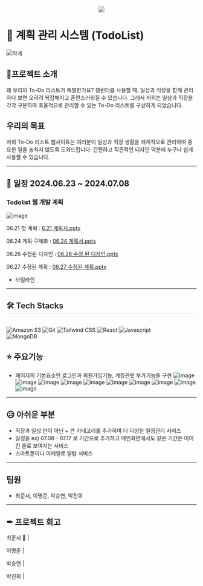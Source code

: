 <div align= "center">
    <img src="https://capsule-render.vercel.app/api?type=waving&color=000000&height=120&text=TodoList&animation=fadeIn&fontColor=ffffff&fontSize=70" />
</div>

    

    
    
# 📝 계획 관리 시스템 (TodoList)

![작게](https://github.com/myqkq111/todo-project-backend/assets/169429248/9eae1bd4-9fe3-4cdd-9fc8-95e800ed50da)


## 🚀프로젝트 소개

왜 우리의 To-Do 리스트가 특별한가요?
캘린더를 사용할 때, 일상과 직장을 함께 관리하다 보면 오히려 복잡해지고 혼란스러워질 수 있습니다. 그래서 저희는 일상과 직장을 각각 구분하여 효율적으로 관리할 수 있는 To-Do 리스트를 구상하게 되었습니다.

## 우리의 목표

저희 To-Do 리스트 웹사이트는 여러분이 일상과 직장 생활을 체계적으로 관리하여 중요한 일을 놓치지 않도록 도와드립니다. 간편하고 직관적인 디자인 덕분에 누구나 쉽게 사용할 수 있습니다.


----
## 📅 일정 2024.06.23 ~ 2024.07.08

### Todolist 웹 개발 계획
![image](https://github.com/myqkq111/todo-project-backend/assets/169429248/51269e1b-d8d6-439b-a589-295e92bc4a9c)

06.21 첫 계획 : [6.21 계획서.pptx](https://github.com/user-attachments/files/16140742/6.21.pptx)

06.24 계획 구체화 : [06.24 계획서.pptx](https://github.com/user-attachments/files/16140820/06.24.pptx)

06.26 수정된 디자인 : [06.26 수정 된 디자인.pptx](https://github.com/user-attachments/files/16157512/06.26.pptx)

06.27 수정된 계획 : [06.27 수정된 계획.pptx](https://github.com/user-attachments/files/16157807/06.27.pptx)

+ 타임라인

----
<h2 style="border-bottom: 1px solid #d8dee4; color: #282d33;">🛠️ Tech Stacks</h2>
<br>
<div style="text-align: left;">
  <img src="https://img.shields.io/badge/Amazon S3-569A31?style=for-the-badge&logo=Amazon S3&logoColor=white" alt="Amazon S3">
  <img src="https://img.shields.io/badge/Git-F05032?style=for-the-badge&logo=Git&logoColor=white" alt="Git">
  <img src="https://img.shields.io/badge/Tailwind CSS-06B6D4?style=for-the-badge&logo=Tailwind CSS&logoColor=white" alt="Tailwind CSS">
  <img src="https://img.shields.io/badge/React-61DAFB?style=for-the-badge&logo=React&logoColor=white" alt="React">
  <img src="https://img.shields.io/badge/Javascript-F7DF1E?style=for-the-badge&logo=Javascript&logoColor=white" alt="Javascript">
  <br>
  <img src="https://img.shields.io/badge/MongoDB-47A248?style=for-the-badge&logo=MongoDB&logoColor=white" alt="MongoDB">
</div>

    


## ⭐ 주요기능
- 페이지의 기본요소인 로그인과 회원가입기능, 계정관련 부가기능들 구현
![image](https://github.com/myqkq111/todo-project-backend/assets/169429248/b0a81793-e6fd-4b36-847f-1be79e7e382c)
![image](https://github.com/myqkq111/todo-project-backend/assets/169429248/f8815263-bb16-4063-9d2a-af077e8f4a10)
![image](https://github.com/myqkq111/todo-project-backend/assets/169429248/642f6a9f-06d5-4233-a0b9-68528f57b18b)
![image](https://github.com/myqkq111/todo-project-backend/assets/169429248/8af79029-d880-4892-a5a4-11044bce0eff)
![image](https://github.com/myqkq111/todo-project-backend/assets/169429248/f6bce8c9-b022-4699-9a4a-bdb164d7ca05)
![image](https://github.com/myqkq111/todo-project-backend/assets/169429248/ae5682b8-58e9-44c9-878f-9ff08d5de392)
![image](https://github.com/myqkq111/todo-project-backend/assets/169429248/b11d132d-147f-48f4-b2ea-0402468cece4)
![image](https://github.com/myqkq111/todo-project-backend/assets/169429248/3e5d7db8-2624-4ba4-9208-64ad753eb4dd)
![image](https://github.com/myqkq111/todo-project-backend/assets/169429248/78733d0e-fda1-469e-80df-dfd4e797f52f)
![image](https://github.com/myqkq111/todo-project-backend/assets/169429248/5993f801-7aed-459e-8bec-f8332418c22b)

----
## 😥 아쉬운 부분
- 직장과 일상 만이 아닌 + 큰 카테고리를 추가하여 더 다양한 일정관리 서비스
- 일정을  ex) 07.08 - 07.17 로 기간으로 추가하고 메인화면에서도 같은 기간은 이어진 줄로 보여지는 서비스
- 스마트폰이나 이메일로 알람 서비스

----
## 팀원

- 최준서, 이명준, 박승연, 박진희
  
----
## ✒ 프로젝트 회고
 최준서 👑 |   
 

 이명준    |  
 

 박승연    |  


 박진희    |   




